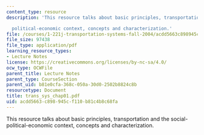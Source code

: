 ```yaml
---
content_type: resource
description: 'This resource talks about basic principles, transportation and the social-

  political-economic context, concepts and characterization.'
file: /courses/1-221j-transportation-systems-fall-2004/acdd5663c898945cf110b81c4b8c68fa_trans_sys_chap01.pdf
file_size: 97438
file_type: application/pdf
learning_resource_types:
- Lecture Notes
license: https://creativecommons.org/licenses/by-nc-sa/4.0/
ocw_type: OCWFile
parent_title: Lecture Notes
parent_type: CourseSection
parent_uid: b81e0cfa-368c-050a-30d0-2502b8824c8b
resourcetype: Document
title: trans_sys_chap01.pdf
uid: acdd5663-c898-945c-f110-b81c4b8c68fa
---
```

This resource talks about basic principles, transportation and the social-
political-economic context, concepts and characterization.